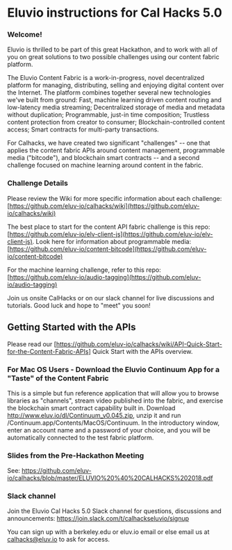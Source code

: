 # Eluvio instructions for Cal Hacks 5.0

### Welcome!

Eluvio is thrilled to be part of this great Hackathon, and to work with all of you on great solutions to two possible challenges using our content fabric platform. 

The Eluvio Content Fabric is a work-in-progress, novel decentralized platform for managing, distributing, selling and enjoying digital content over the Internet. The platform combines together several new technologies we've built from ground: Fast, machine learning driven content routing and low-latency media streaming; Decentralized storage of media and metadata without duplication; Programmable, just-in time composition; Trustless content protection from creator to consumer; Blockchain-controlled content access; Smart contracts for multi-party transactions.

For Calhacks, we have created two significant "challenges" -- one that applies the content fabric APIs around content management, programmable media ("bitcode"), and blockchain smart contracts -- and a second challenge focused on machine learning around content in the fabric.

###  Challenge Details

Please review the Wiki for more specific information about each challenge: [https://github.com/eluv-io/calhacks/wiki](https://github.com/eluv-io/calhacks/wiki)

The best place to start for the content API fabric challenge is this repo: [https://github.com/eluv-io/elv-client-js](https://github.com/eluv-io/elv-client-js).
Look here for information about programmable media: [https://github.com/eluv-io/content-bitcode](https://github.com/eluv-io/content-bitcode)

For the machine learning challenge, refer to this repo: [https://github.com/eluv-io/audio-tagging](https://github.com/eluv-io/audio-tagging)

Join us onsite CalHacks or on our slack channel for live discussions and tutorials. Good luck and hope to "meet" you soon!

## Getting Started with the APIs

Please read our [https://github.com/eluv-io/calhacks/wiki/API-Quick-Start-for-the-Content-Fabric-APIs] Quick Start with the APIs overview.

### For Mac OS Users - Download the Eluvio Continuum App for a "Taste" of the Content Fabric

This is a simple but fun reference application that will allow you to browse libraries as "channels", stream video published into the fabric, and exercise the blockchain smart contract capability built in.  Download http://www.eluv.io/dl/Continuum_v0.045.zip, unzip it and run /Continuum.app/Contents/MacOS/Continuum.  In the introductory window, enter an account name and a password of your choice, and you will be automatically connected to the test fabric platform.

### Slides from the Pre-Hackathon Meeting

See: https://github.com/eluv-io/calhacks/blob/master/ELUVIO%20%40%20CALHACKS%202018.pdf 

### Slack channel

Join the Eluvio Cal Hacks 5.0 Slack channel for questions, discussions and announcements:
https://join.slack.com/t/calhackseluvio/signup

You can sign up with a berkeley.edu or eluv.io email or else email us at calhacks@eluv.io to ask for access.



